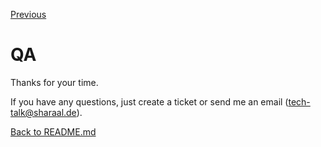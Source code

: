 [Previous](./8-adminer.md)


# QA

Thanks for your time.

If you have any questions, just create a ticket or send me an email (tech-talk@sharaal.de).


[Back to README.md](./README.md)
